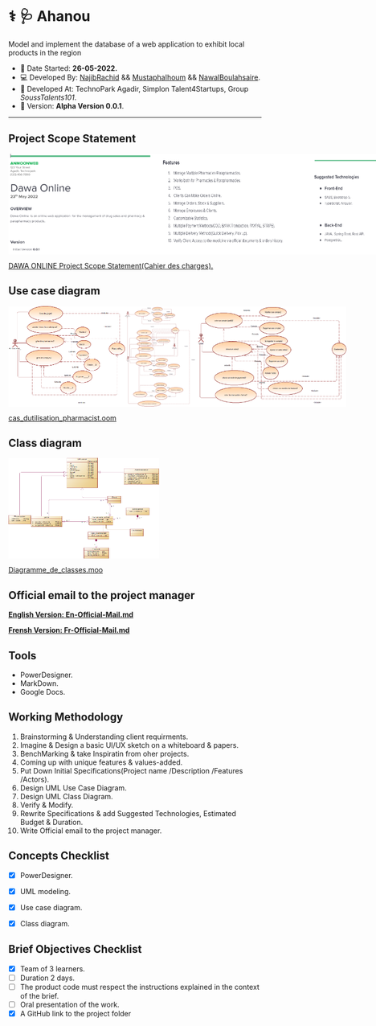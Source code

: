 # ⚕ :stethoscope: Ahanou
Model and implement the database of a web application to exhibit local products in the region

 - :date: Date Started: **26-05-2022.** 
 - :computer: Developed By: [NajibRachid](https://github.com/n4j1Br4ch1D) && [MustaphaIhoum](https://github.com/ihoumm)  && [NawalBoulahsaire](https://github.com/BOULAHSAIRE).
 - :office: Developed At: TechnoPark Agadir, Simplon Talent4Startups, Group *SoussTalents101*.
 - :pushpin: Version: **Alpha Version 0.0.1**.

---

## Project Scope Statement

<div style="display:flex">
<img src="/brief3-uml/1.PNG" height="200" width="300"/>
<img src="/brief3-uml/2.PNG" height="200" width="300"/>
<img src="/brief3-uml/3.PNG" height="200" width="300"/>
</div>

[DAWA ONLINE Project Scope Statement(Cahier des charges).](https://docs.google.com/document/d/178EekYXop8qBlup-9tgHHsHsoBnMRFVh21kGySCk4hU/edit?usp=sharing)

## Use case diagram

<div style="display:flex">
<img src="/brief3-uml/admin.png" height="200" width="300"/>
<img src="/brief3-uml/manager%26pharmacist.png" height="200" width="300"/>
<img src="/brief3-uml/client.png" height="200" width="300"/>
</div>

[cas_dutilisation_pharmacist.oom](/brief3-uml/cas_dutilisation_pharmacist.oom)

## Class diagram

<div style="display:flex">
<img src="/brief3-uml/class_diagram.png" height="200" width="300"/>
</div>

[Diagramme_de_classes.moo](/brief3-uml/Diagramme_de_classes.moo)

## Official email to the project manager  

[**English Version: En-Official-Mail.md**](/brief3-uml/En-Official-Mail.md) 

[**Frensh Version: Fr-Official-Mail.md**](/brief3-uml/Fr-Official-Mail.md) 

## Tools

- PowerDesigner.
- MarkDown.
- Google Docs.

## Working Methodology
  
1. Brainstorming & Understanding client requirments.
2. Imagine & Design a basic UI/UX sketch on a whiteboard & papers.
3. BenchMarking & take Inspiratin from oher projects.
4. Coming up with unique features & values-added.
5. Put Down Initial Specifications(Project name /Description /Features /Actors).
6. Design UML Use Case Diagram.
7. Design UML Class Diagram.
8. Verify & Modify.
9. Rewrite Specifications & add Suggested Technologies, Estimated Budget & Duration.
10. Write Official email to the project manager.
  
## Concepts Checklist

- [X] PowerDesigner.
- [X] UML modeling.
- [X] Use case diagram.
- [X] Class diagram.


## Brief Objectives Checklist

- [X] Team of 3 learners.
- [ ] Duration 2 days.
- [ ] The product code must respect the instructions explained in the context of the brief.
- [ ] Oral presentation of the work.
- [X] A GitHub link to the project folder
